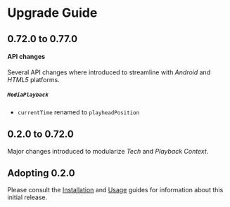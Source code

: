 # Upgrade Guide

## 0.72.0 to 0.77.0

#### API changes
Several API changes where introduced to streamline with *Android* and *HTML5* platforms.

##### `MediaPlayback`
* `currentTime` renamed to `playheadPosition`


## 0.2.0 to 0.72.0
Major changes introduced to modularize *Tech* and *Playback Context*.

## Adopting 0.2.0
Please consult the [Installation](https://github.com/EricssonBroadcastServices/iOSClientPlayer/blob/master/README.md#installation) and [Usage](https://github.com/EricssonBroadcastServices/iOSClientPlayer/blob/master/README.md#getting-started) guides for information about this initial release.
